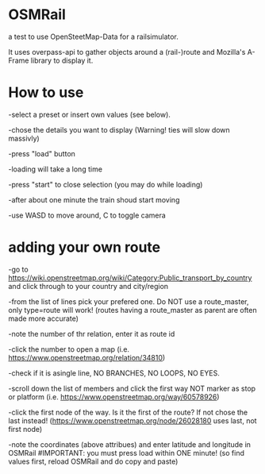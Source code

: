 # OSMRail
a test to use OpenSteetMap-Data for a railsimulator.

It uses overpass-api to gather objects around a (rail-)route
and Mozilla's A-Frame library to display it.

# How to use
-select a preset or insert own values (see below).

-chose the details you want to display (Warning! ties will slow down massivly)

-press "load" button

-loading will take a long time

-press "start" to close selection (you may do while loading)

-after about one minute the train shoud start moving

-use WASD to move around, C to toggle camera

# adding your own route
-go to https://wiki.openstreetmap.org/wiki/Category:Public_transport_by_country and click through to your country and city/region

-from the list of lines pick your prefered one. Do NOT use a route_master, only type=route will work!
 (routes having a route_master as parent are often made more accurate)

-note the number of thr relation, enter it as route id

-click the number to open a map (i.e. https://www.openstreetmap.org/relation/34810)

-check if it is asingle line, NO BRANCHES, NO LOOPS, NO EYES.

-scroll down the list of members and click the first way NOT marker as stop or platform
 (i.e. https://www.openstreetmap.org/way/60578926)

-click the first node of the way. Is it the first of the route? If not chose the last instead!
 (https://www.openstreetmap.org/node/26028180 uses last, not first node)

-note the coordinates (above attribues) and enter latitude and longitude in OSMRail
#IMPORTANT: you must press load within ONE minute! (so find values first, reload OSMRail and do copy and paste)


